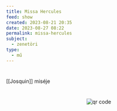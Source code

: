 ```yaml
---
title: Missa Hercules
feed: show
created: 2023-08-21 20:35
date: 2023-08-27 08:22
permalink: missa-hercules
subject:
  - zenetöri
type:
  - mű
---
```

#

[[Josquin]] miséje




#
<p style="text-align: center;"><img src="https://chart.googleapis.com/chart?cht=qr&chl=https://notes.andrasdenes.com/missa-hercules&chs=180x180&choe=UTF-8&chld=L|2" alt="qr code"></p>


